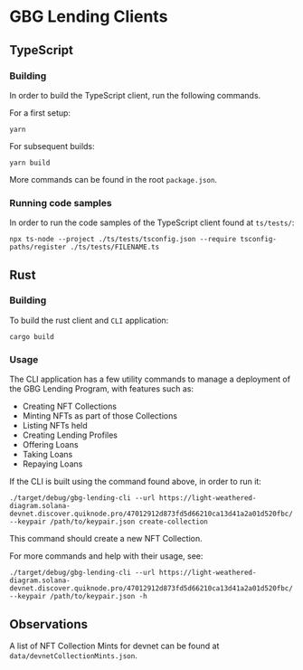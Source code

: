 # GBG Lending Clients

## TypeScript

### Building

In order to build the TypeScript client, run the following commands.

For a first setup:

```yarn```

For subsequent builds:

```yarn build```

More commands can be found in the root `package.json`.

### Running code samples

In order to run the code samples of the TypeScript client found at `ts/tests/`:

```npx ts-node --project ./ts/tests/tsconfig.json --require tsconfig-paths/register ./ts/tests/FILENAME.ts```

## Rust

### Building

To build the rust client and `CLI` application:

```cargo build```

### Usage

The CLI application has a few utility commands to manage a deployment of the GBG Lending Program, with features such as:

- Creating NFT Collections
- Minting NFTs as part of those Collections
- Listing NFTs held
- Creating Lending Profiles
- Offering Loans
- Taking Loans
- Repaying Loans

If the CLI is built using the command found above, in order to run it:

```./target/debug/gbg-lending-cli --url https://light-weathered-diagram.solana-devnet.discover.quiknode.pro/47012912d873fd5d66210ca13d41a2a01d520fbc/ --keypair /path/to/keypair.json create-collection```

This command should create a new NFT Collection.

For more commands and help with their usage, see:

```./target/debug/gbg-lending-cli --url https://light-weathered-diagram.solana-devnet.discover.quiknode.pro/47012912d873fd5d66210ca13d41a2a01d520fbc/ --keypair /path/to/keypair.json -h```

## Observations

A list of NFT Collection Mints for devnet can be found at `data/devnetCollectionMints.json`.